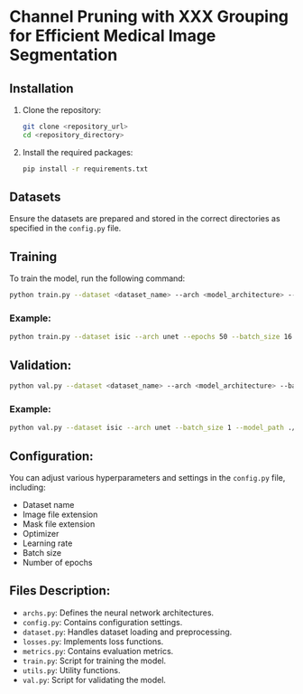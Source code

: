 # Channel Pruning with XXX Grouping for Efficient Medical Image Segmentation

## Installation

1. Clone the repository:
    ```bash
    git clone <repository_url>
    cd <repository_directory>
    ```

2. Install the required packages:
    ```bash
    pip install -r requirements.txt
    ```

## Datasets

Ensure the datasets are prepared and stored in the correct directories as specified in the `config.py` file.

## Training

To train the model, run the following command:

```bash
python train.py --dataset <dataset_name> --arch <model_architecture> --epochs <num_epochs> --batch_size <batch_size>
```

### Example:

```bash
python train.py --dataset isic --arch unet --epochs 50 --batch_size 16
```

## Validation: 

```bash 
python val.py --dataset <dataset_name> --arch <model_architecture> --batch_size <batch_size> --model_path <path_to_model>
```

### Example:

```bash
python val.py --dataset isic --arch unet --batch_size 1 --model_path ./models/best_model.pth
```

## Configuration:

You can adjust various hyperparameters and settings in the `config.py` file, including: 

- Dataset name 
- Image file extension 
- Mask file extension 
- Optimizer 
- Learning rate 
- Batch size 
- Number of epochs

## Files Description:

- `archs.py`: Defines the neural network architectures. 
- `config.py`: Contains configuration settings. 
- `dataset.py`: Handles dataset loading and preprocessing. 
- `losses.py`: Implements loss functions. 
- `metrics.py`: Contains evaluation metrics. 
- `train.py`: Script for training the model. 
- `utils.py`: Utility functions. 
- `val.py`: Script for validating the model. 



